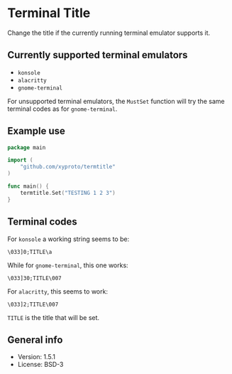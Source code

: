 # Terminal Title

Change the title if the currently running terminal emulator supports it.

## Currently supported terminal emulators

* `konsole`
* `alacritty`
* `gnome-terminal`

For unsupported terminal emulators, the `MustSet` function will try the same terminal codes as for `gnome-terminal`.

## Example use

~~~go
package main

import (
    "github.com/xyproto/termtitle"
)

func main() {
    termtitle.Set("TESTING 1 2 3")
}
~~~

## Terminal codes

For `konsole` a working string seems to be:

    \033]0;TITLE\a

While for `gnome-terminal`, this one works:

    \033]30;TITLE\007

For `alacritty`, this seems to work:

    \033]2;TITLE\007

`TITLE` is the title that will be set.

## General info

* Version: 1.5.1
* License: BSD-3
